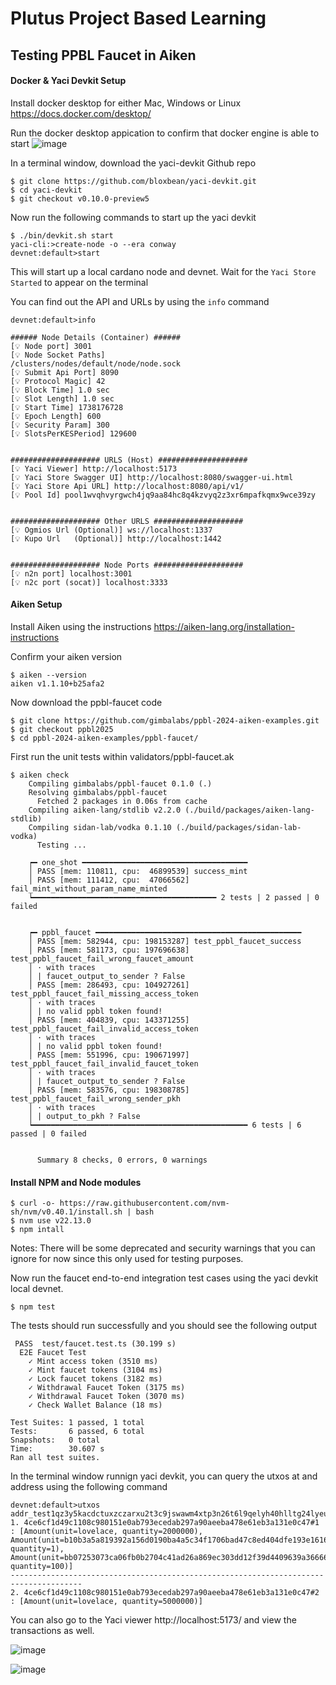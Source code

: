 # Plutus Project Based Learning 
## Testing PPBL Faucet in Aiken
#### Docker & Yaci Devkit Setup
Install docker desktop for either Mac, Windows or Linux 
https://docs.docker.com/desktop/

Run the docker desktop appication to confirm that docker engine is able to start
![image](https://github.com/user-attachments/assets/474deceb-3c0d-48b0-bab7-b3b0b94514b3)

In a terminal window, download the yaci-devkit Github repo
```
$ git clone https://github.com/bloxbean/yaci-devkit.git
$ cd yaci-devkit
$ git checkout v0.10.0-preview5
```

Now run the following commands to start up the yaci devkit
```
$ ./bin/devkit.sh start
yaci-cli:>create-node -o --era conway
devnet:default>start
```
This will start up a local cardano node and devnet.  Wait for the ```Yaci Store Started``` to appear on the terminal


You can find out the API and URLs by using the ```info``` command
```
devnet:default>info

###### Node Details (Container) ######
[💡 Node port] 3001
[💡 Node Socket Paths] 
/clusters/nodes/default/node/node.sock
[💡 Submit Api Port] 8090
[💡 Protocol Magic] 42
[💡 Block Time] 1.0 sec
[💡 Slot Length] 1.0 sec
[💡 Start Time] 1738176728
[💡 Epoch Length] 600
[💡 Security Param] 300
[💡 SlotsPerKESPeriod] 129600


#################### URLS (Host) ####################
[💡 Yaci Viewer] http://localhost:5173
[💡 Yaci Store Swagger UI] http://localhost:8080/swagger-ui.html
[💡 Yaci Store Api URL] http://localhost:8080/api/v1/
[💡 Pool Id] pool1wvqhvyrgwch4jq9aa84hc8q4kzvyq2z3xr6mpafkqmx9wce39zy


#################### Other URLS ####################
[💡 Ogmios Url (Optional)] ws://localhost:1337
[💡 Kupo Url   (Optional)] http://localhost:1442


#################### Node Ports ####################
[💡 n2n port] localhost:3001
[💡 n2c port (socat)] localhost:3333
```
#### Aiken Setup
Install Aiken using the instructions 
https://aiken-lang.org/installation-instructions

Confirm your aiken version
```
$ aiken --version
aiken v1.1.10+b25afa2
```

Now download the ppbl-faucet code
```
$ git clone https://github.com/gimbalabs/ppbl-2024-aiken-examples.git
$ git checkout ppbl2025
$ cd ppbl-2024-aiken-examples/ppbl-faucet/
```

First run the unit tests within validators/ppbl-faucet.ak
```
$ aiken check
    Compiling gimbalabs/ppbl-faucet 0.1.0 (.)
    Resolving gimbalabs/ppbl-faucet
      Fetched 2 packages in 0.06s from cache
    Compiling aiken-lang/stdlib v2.2.0 (./build/packages/aiken-lang-stdlib)
    Compiling sidan-lab/vodka 0.1.10 (./build/packages/sidan-lab-vodka)
      Testing ...

    ┍━ one_shot ━━━━━━━━━━━━━━━━━━━━━━━━━━━━━━━━━━━━━
    │ PASS [mem: 110811, cpu:  46899539] success_mint
    │ PASS [mem: 111412, cpu:  47066562] fail_mint_without_param_name_minted
    ┕━━━━━━━━━━━━━━━━━━━━━━━━━━━━━━━━━━━━━━━━━ 2 tests | 2 passed | 0 failed


    ┍━ ppbl_faucet ━━━━━━━━━━━━━━━━━━━━━━━━━━━━━━━━━━━━━━━━━━━━━━
    │ PASS [mem: 582944, cpu: 198153287] test_ppbl_faucet_success
    │ PASS [mem: 581173, cpu: 197696638] test_ppbl_faucet_fail_wrong_faucet_amount
    │ · with traces
    │ | faucet_output_to_sender ? False
    │ PASS [mem: 286493, cpu: 104927261] test_ppbl_faucet_fail_missing_access_token
    │ · with traces
    │ | no valid ppbl token found!
    │ PASS [mem: 404839, cpu: 143371255] test_ppbl_faucet_fail_invalid_access_token
    │ · with traces
    │ | no valid ppbl token found!
    │ PASS [mem: 551996, cpu: 190671997] test_ppbl_faucet_fail_invalid_faucet_token
    │ · with traces
    │ | faucet_output_to_sender ? False
    │ PASS [mem: 583576, cpu: 198308785] test_ppbl_faucet_fail_wrong_sender_pkh
    │ · with traces
    │ | output_to_pkh ? False
    ┕━━━━━━━━━━━━━━━━━━━━━━━━━━━━━━━━━━━━━━━━━━━━━━━━ 6 tests | 6 passed | 0 failed


      Summary 8 checks, 0 errors, 0 warnings

```

#### Install NPM and Node modules
```
$ curl -o- https://raw.githubusercontent.com/nvm-sh/nvm/v0.40.1/install.sh | bash
$ nvm use v22.13.0
$ npm intall
```

Notes: There will be some deprecated and security warnings that you can ignore for now since this only used for testing purposes.

Now run the faucet end-to-end integration test cases using the yaci devkit local devnet.
```
$ npm test
```

The tests should run successfully and you should see the following output
```
 PASS  test/faucet.test.ts (30.199 s)
  E2E Faucet Test
    ✓ Mint access token (3510 ms)
    ✓ Mint faucet tokens (3104 ms)
    ✓ Lock faucet tokens (3182 ms)
    ✓ Withdrawal Faucet Token (3175 ms)
    ✓ Withdrawal Faucet Token (3070 ms)
    ✓ Check Wallet Balance (18 ms)

Test Suites: 1 passed, 1 total
Tests:       6 passed, 6 total
Snapshots:   0 total
Time:        30.607 s
Ran all test suites.
```

In the terminal window runnign yaci devkit, you can query the utxos at and address using the following command
```
devnet:default>utxos addr_test1qz3y5kacdctuxzczarxu2t3c9jswawm4xtp3n26t6l9qelyh40hlltg24lyeuw9mk3e6p7fs58sv852zmp5suuk85s9qmzzvlm
1. 4ce6cf1d49c1108c980151e0ab793ecedab297a90aeeba478e61eb3a131e0c47#1 : [Amount(unit=lovelace, quantity=2000000), Amount(unit=b10b3a5a819392a156d0190ba4a5c34f1706bad47c8ed404dfe193e16163636573732d746f6b656e, quantity=1), Amount(unit=bb07253073ca06fb0b2704c41ad26a869ec303dd12f39d4409639a366661756365742d746f6b656e, quantity=100)]
--------------------------------------------------------------------------------------
2. 4ce6cf1d49c1108c980151e0ab793ecedab297a90aeeba478e61eb3a131e0c47#2 : [Amount(unit=lovelace, quantity=5000000)]
```

You can also go to the Yaci viewer http://localhost:5173/ and view the transactions as well.

![image](https://github.com/user-attachments/assets/871ee952-9945-4d79-9ad3-ad569252a911)

![image](https://github.com/user-attachments/assets/9c6c96e5-ae4b-4a92-8a81-54c97d47387f)


